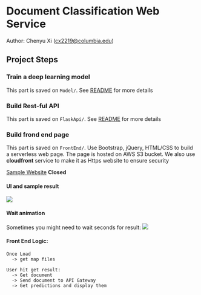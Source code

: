 # Document Classification Web Service
Author: Chenyu Xi (cx2219@columbia.edu)

## Project Steps
### Train a deep learning model
This part is saved on `Model/`. See <a href=https://github.com/XiplusChenyu/HeavyWaterProject/blob/master/Model/README.md>README</a> for more details

### Build Rest-ful API
This part is saved on `FlaskApi/`. See <a href=https://github.com/XiplusChenyu/HeavyWaterProject/blob/master/FlaskApi/README.md>README</a> for more details



### Build frond end page
This part is saved on `FrontEnd/`. Use Bootstrap, jQuery, HTML/CSS to build a serverless web page. The page is hosted on AWS S3 bucket. We also use **cloudfront** service to make it as Https website to ensure security

<a href=https://d3t9jbj88pt3ap.cloudfront.net/index.html> Sample Website</a> **Closed**

#### UI and sample result
<img src=https://github.com/XiplusChenyu/HWProject/blob/master/ReadMePics/UI.png>

#### Wait animation
Sometimes you might need to wait seconds for result:
<img src=https://github.com/XiplusChenyu/HWProject/blob/master/ReadMePics/wait.png>

#### Front End Logic:
```
Once Load 
  -> get map files

User hit get result:
  -> Get document 
  -> Send document to API Gateway 
  -> Get predictions and display them
```
